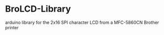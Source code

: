 BroLCD-Library
==============

arduino library for the 2x16 SPI character LCD from a MFC-5860CN Brother printer